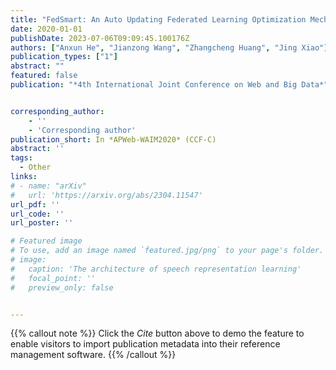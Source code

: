 ```yaml
---
title: "FedSmart: An Auto Updating Federated Learning Optimization Mechanism"
date: 2020-01-01
publishDate: 2023-07-06T09:09:45.100176Z
authors: ["Anxun He", "Jianzong Wang", "Zhangcheng Huang", "Jing Xiao"]
publication_types: ["1"]
abstract: ""
featured: false
publication: "*4th International Joint Conference on Web and Big Data*"


corresponding_author:
    - ''
    - 'Corresponding author'
publication_short: In *APWeb-WAIM2020* (CCF-C)
abstract: ''
tags:
  - Other
links:
# - name: "arXiv"
#   url: 'https://arxiv.org/abs/2304.11547'
url_pdf: ''
url_code: ''
url_poster: ''

# Featured image
# To use, add an image named `featured.jpg/png` to your page's folder.
# image:
#   caption: 'The architecture of speech representation learning'
#   focal_point: ''
#   preview_only: false


---
```


{{% callout note %}}
Click the _Cite_ button above to demo the feature to enable visitors to import publication metadata into their reference management software.
{{% /callout %}}



